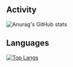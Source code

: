 ## Activity
![Anurag's GitHub stats](https://github-readme-stats.vercel.app/api?username=ckcool6&show_icons=true&theme=transparent)
<br>

## Languages
[![Top Langs](https://github-readme-stats.vercel.app/api/top-langs/?username=ckcool6&layout=pie&theme=transparent)](https://github.com/anuraghazra/github-readme-stats)

<!---
rzdtjb/rzdtjb is a ✨ special ✨ repository because its `README.md` (this file) appears on your GitHub profile.
You can click the Preview link to take a look at your changes.
--->
